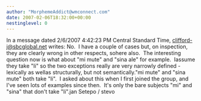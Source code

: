 ```yaml
---
author: "MorphemeAddict@wmconnect.com"
date: 2007-02-06T18:32:00+00:00
nestinglevel: 0
---
```

In a message dated 2/6/2007 4:42:23 PM Central Standard Time, [clifford-j@sbcglobal.net](mailto://clifford-j@sbcglobal.net) writes:
No.  I have a couple of cases but, on inspection, they are clearly wrong in other respects, sohere also.  The interesting question now is what about "mi mute" and "sina ale" for example.  Iassume they take "li" so the two exceptions really are very narrowly defined - lexically as wellas structurally, but not semantically."mi mute" and "sina mute" both take "li".  I asked about this when I first joined the group, and I've seen lots of examples since then.  It's only the bare subjects "mi" and "sina" that don't take "li".jan Setepo / stevo